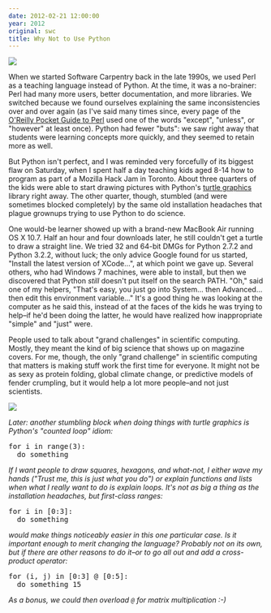 ```yaml
---
date: 2012-02-21 12:00:00
year: 2012
original: swc
title: Why Not to Use Python
---
```

<p><img src="{{'/files/2012/02/greg-teaching-mozilla-2012-02-a.jpg' | relative_url}}" /></p>
<p>When we started Software Carpentry back in the late 1990s, we used Perl as a teaching language instead of Python. At the time, it was a no-brainer: Perl had many more users, better documentation, and more libraries. We switched because we found ourselves explaining the same inconsistencies over and over again (as I've said many times since, every page of the <a href="http://shop.oreilly.com/product/9781565924956.do">O'Reilly Pocket Guide to Perl</a> used one of the words "except", "unless", or "however" at least once). Python had fewer "buts": we saw right away that students were learning concepts more quickly, and they seemed to retain more as well.</p>
<p>But Python isn't perfect, and I was reminded very forcefully of its biggest flaw on Saturday, when I spent half a day teaching kids aged 8-14 how to program as part of a Mozilla Hack Jam in Toronto. About three quarters of the kids were able to start drawing pictures with Python's <a href="http://docs.python.org/library/turtle.html">turtle graphics</a> library right away. The other quarter, though, stumbled (and were sometimes blocked completely) by the same old installation headaches that plague grownups trying to use Python to do science.</p>
<p>One would-be learner showed up with a brand-new MacBook Air running OS X 10.7. Half an hour and four downloads later, he still couldn't get a turtle to draw a straight line.  We tried 32 and 64-bit DMGs for Python 2.7.2 and Python 3.2.2, without luck; the only advice Google found for us started, "Install the latest version of XCode...", at which point we gave up. Several others, who had Windows 7 machines, were able to install, but then we discovered that Python <em>still</em> doesn't put itself on the search PATH. "Oh," said one of my helpers, "That's easy, you just go into System... then Advanced... then edit this environment variable..." It's a good thing he was looking at the computer as he said this, instead of at the faces of the kids he was trying to help–if he'd been doing the latter, he would have realized how inappropriate "simple" and "just" were.</p>
<p>People used to talk about "grand challenges" in scientific computing. Mostly, they meant the kind of big science that shows up on magazine covers. For me, though, the only "grand challenge" in scientific computing that matters is making stuff work the first time for everyone. It might not be as sexy as protein folding, global climate change, or predictive models of fender crumpling, but it would help a lot more people–and not just scientists.</p>
<p><img src="{{'/files/2012/02/greg-teaching-mozilla-2012-02-b.jpg' | relative_url}}" /></p>
<p><em>Later: another stumbling block when doing things with turtle graphics is Python's "counted loop" idiom:</em></p>
<pre>for i in range(3):
  do something</pre>
<p><em>If I want people to draw squares, hexagons, and what-not, I either wave my hands ("Trust me, this is just what you do") or explain functions and lists when what I really want to do is explain loops. It's not as big a thing as the installation headaches, but first-class ranges:</em></p>
<pre>for i in [0:3]:
  do something</pre>
<p><em>would make things noticeably easier in this one particular case. Is it important enough to merit changing the language? Probably not on its own, but if there are other reasons to do it–or to go all out and add a cross-product operator:</em></p>
<pre>for (i, j) in [0:3] @ [0:5]:
  do something 15</pre>
<p><em>As a bonus, we could then overload <code>@</code> for matrix multiplication :-)</em></p>
